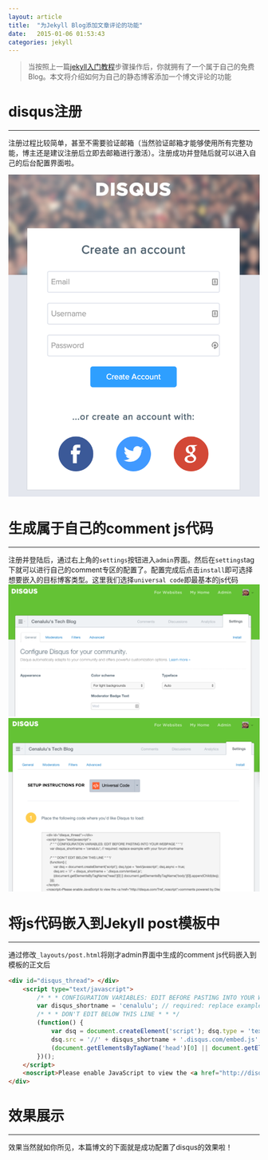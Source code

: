 ```yaml
---
layout: article
title:  "为Jekyll Blog添加文章评论的功能"
date:   2015-01-06 01:53:43
categories: jekyll
---
```



> 当按照上一篇[jekyll入门教程]()步骤操作后，你就拥有了一个属于自己的免费Blog。本文将介绍如何为自己的静态博客添加一个博文评论的功能


# disqus注册
---

注册过程比较简单，甚至不需要验证邮箱（当然验证邮箱才能够使用所有完整功能，博主还是建议注册后立即去邮箱进行激活）。注册成功并登陆后就可以进入自己的后台配置界面啦。

![registration](/img/comment-for-jekyll/1.png)


# 生成属于自己的comment js代码
---

注册并登陆后，通过右上角的`settings`按钮进入`admin`界面。然后在`settings`tag下就可以进行自己的comment专区的配置了。配置完成后点击`install`即可选择想要嵌入的目标博客类型。这里我们选择`universal code`即最基本的js代码
![config](/img/comment-for-jekyll/3.png)
![config](/img/comment-for-jekyll/2.png)


# 将js代码嵌入到Jekyll post模板中
---

通过修改`_layouts/post.html`将刚才admin界面中生成的comment js代码嵌入到模板的正文后

~~~ html
<div id="disqus_thread"> </div>
    <script type="text/javascript">
        /* * * CONFIGURATION VARIABLES: EDIT BEFORE PASTING INTO YOUR WEBPAGE * * */
        var disqus_shortname = 'cenalulu'; // required: replace example with your forum shortname
        /* * * DON'T EDIT BELOW THIS LINE * * */
        (function() {
            var dsq = document.createElement('script'); dsq.type = 'text/javascript'; dsq.async = true;
            dsq.src = '//' + disqus_shortname + '.disqus.com/embed.js';
            (document.getElementsByTagName('head')[0] || document.getElementsByTagName('body')[0]).appendChild(dsq);
        })();
    </script>
    <noscript>Please enable JavaScript to view the <a href="http://disqus.com/?ref_noscript">comments powered by Disqus.</a></noscript>
</div>
~~~


# 效果展示
---

效果当然就如你所见，本篇博文的下面就是成功配置了disqus的效果啦！
